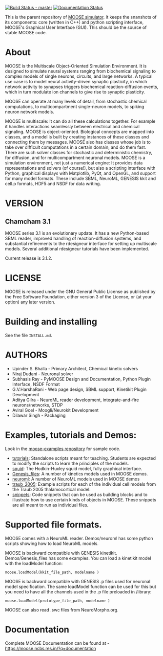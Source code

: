 [![Build Status - master](https://travis-ci.org/BhallaLab/moose.svg?branch=master)](https://travis-ci.org/BhallaLab/moose)   [![Documentation Status](https://readthedocs.org/projects/moose/badge/?version=latest)](https://readthedocs.org/projects/moose/?badge=latest)

This is the parent repository of [MOOSE simulator](https://moose.ncbs.res.in).
It keeps the snanshots of its components: core (written in C++) and python 
scripting interface, MOOSE's Graphical User Interface (GUI). This should be the 
source of stable MOOSE code.

# About

MOOSE is the Multiscale Object-Oriented Simulation Environment. It is designed to simulate neural systems ranging from biochemical signaling to complex models of single neurons, circuits, and large networks. A typical use case is to model neural activity-driven synaptic plasticity, in which network activity to synapses triggers biochemical reaction-diffusion events, which in turn modulate ion channels to give rise to synaptic plasticity.

MOOSE can operate at many levels of detail, from stochastic chemical computations, to multicompartment single-neuron models, to spiking neuron network models.

MOOSE is multiscale: It can do all these calculations together. For example it handles interactions seamlessly between electrical and chemical signaling. MOOSE is object-oriented. Biological concepts are mapped into classes, and a model is built by creating instances of these classes and connecting them by messages. MOOSE also has classes whose job is to take over difficult computations in a certain domain, and do them fast. There are such solver classes for stochastic and deterministic chemistry, for diffusion, and for multicompartment neuronal models. MOOSE is a simulation environment, not just a numerical engine: It provides data representations and solvers (of course!), but also a scripting interface with Python, graphical displays with Matplotlib, PyQt, and OpenGL, and support for many model formats. These include SBML, NeuroML, GENESIS kkit and cell.p formats, HDF5 and NSDF for data writing.


# VERSION

## Chamcham 3.1 

MOOSE series 3.1 is an evolutionary update. It has a new Python-based SBML reader, improved handling of 
reaction-diffusion systems, and substantial refinements to the rdesigneur interface for setting up multiscale 
models. Several additional rdesigneur tutorials have been implemented.

Current release is 3.1.2.

# LICENSE

MOOSE is released under the GNU General Public License as published by
the Free Software Foundation, either version 3 of the License, or (at
your option) any later version.

# Building and installing

See the file `INSTALL.md`.

# AUTHORS

- Upinder S. Bhalla     -   Primary Architect, Chemical kinetic solvers
- Niraj Dudani          -   Neuronal solver
- Subhasis Ray          -   PyMOOSE Design and Documentation, Python Plugin Interface, NSDF Format
- G.V.HarshaRani        -   Web page design, SBML support, Kinetikit Plugin Development
- Aditya Gilra          -   NeuroML reader development, integrate-and-fire neurons/networks, STDP
- Aviral Goel           -   Moogli/Neurokit Development
- Dilawar Singh         -   Packaging

# Examples, tutorials and Demos: 

Look in the [moose-examples repository](https://github.com/BhallaLab/moose-examples) for sample code. 

- [tutorials](https://github.com/BhallaLab/moose-examples/tree/master/tutorials): Standalone scripts meant for teaching. Students are expected
  to modify the scripts to learn the principles of the models.
- [squid](https://github.com/BhallaLab/moose-examples/tree/master/squid): The Hodkin-Huxley squid model, fully graphical interface.
- [Genesis_files](https://github.com/BhallaLab/moose-examples/tree/master/genesis): A number of kinetics models used in MOOSE demos.
- [neuroml](https://github.com/BhallaLab/moose-examples/tree/master/neuroml): A number of NeuroML models used in MOOSE demos
- [traub_2005](https://github.com/BhallaLab/moose-examples/tree/master/traub_2005): Example scripts for each of the individual cell models from
  the Traub 2005 thalamocortical model.
- [snippets](https://github.com/BhallaLab/moose-examples/tree/master/snippets): Code snippets that can be used as building blocks and to
  illustrate how to use certain kinds of objects in MOOSE. These snippets are
  all meant to run as individual files.


# Supported file formats.

MOOSE comes with a NeuroML reader. Demos/neuroml has some python scripts showing
how to load NeuroML models.

MOOSE is backward compatible with GENESIS kinetikit.  Demos/Genesis_files has
some examples. You can load a kinetikit model with the loadModel function:

    moose.loadModel(kkit_file_path, modelname )

MOOSE is backward compatible with GENESIS <model>.p files used for neuronal
model specification. The same loadModel function can be used for this but you
need to have all the channels used in the .p file preloaded in /library:

    moose.loadModel(prototype_file_path, modelname )

MOOSE can also read .swc files from NeuroMorpho.org.

# Documentation

Complete MOOSE Documentation can be found at -  https://moose.ncbs.res.in/?q=documentation
